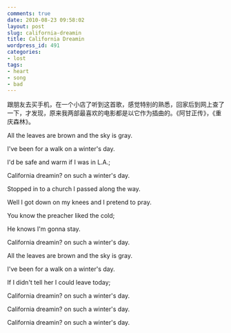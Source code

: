 ```yaml
---
comments: true
date: 2010-08-23 09:58:02
layout: post
slug: california-dreamin
title: California Dreamin
wordpress_id: 491
categories:
- lost
tags:
- heart
- song
- bad
---
```




跟朋友去买手机，在一个小店了听到这首歌，感觉特别的熟悉，回家后到网上查了一下，才发现，原来我两部最喜欢的电影都是以它作为插曲的。《阿甘正传》，《重庆森林》。





> 
All the leaves are brown and the sky is gray. 

I've been for a walk on a winter's day. 

I'd be safe and warm if I was in L.A.; 

California dreamin? on such a winter's day.

Stopped in to a church I passed along the way. 

Well I got down on my knees and I pretend to pray. 

You know the preacher liked the cold; 

He knows I'm gonna stay. 

California dreamin? on such a winter's day.

All the leaves are brown and the sky is gray. 

I've been for a walk on a winter's day. 

If I didn't tell her I could leave today; 

California dreamin? on such a winter's day. 

California dreamin? on such a winter's day. 

California dreamin? on such a winter's day.

